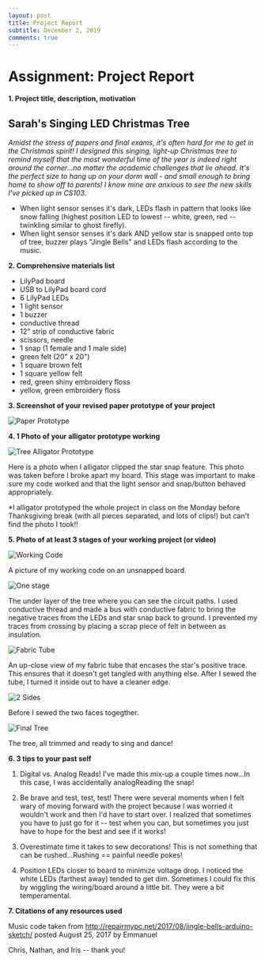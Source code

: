 ```yaml
---
layout: post
title: Project Report
subtitle: December 2, 2019
comments: true
---
```


# Assignment: Project Report

**1. Project title, description, motivation**

## Sarah's Singing LED Christmas Tree
    
*Amidst the stress of papers and final exams, it's often hard for me to get in the Christmas spirit!*
*I designed this singing, light-up Christmas tree to remind myself that the most wonderful time of the year is indeed right around the corner...no matter the academic challenges that lie ahead.*
*It's the perfect size to hang up on your dorm wall - and small enough to bring home to show off to parents! I know mine are anxious to see the new skills I've picked up in CS103.*
* When light sensor senses it's dark, LEDs flash in pattern that looks like snow falling (highest position LED to lowest -- white, green, red -- twinkling similar to ghost firefly).
* When light sensor senses it's dark AND yellow star is snapped onto top of tree, buzzer plays "Jingle Bells" and LEDs flash according to the music.

**2. Comprehensive materials list**
* LilyPad board
* USB to LilyPad board cord
* 6 LilyPad LEDs
* 1 light sensor
* 1 buzzer
* conductive thread
* 12" strip of conductive fabric
* scissors, needle
* 1 snap (1 female and 1 male side)
* green felt (20" x 20")
* 1 square brown felt
* 1 square yellow felt
* red, green shiny embroidery floss
* yellow, green embroidery floss
    
**3. Screenshot of your revised paper prototype of your project**

![Paper Prototype](https://ephsarah.github.io/img/thistreeproto.jpg)

**4. 1 Photo of your alligator prototype working**

![Tree Alligator Prototype](https://ephsarah.github.io/img/aligatortree.JPG)

Here is a photo when I alligator clipped the star snap feature. This photo was taken before I broke apart my board. This stage was important to make sure my code worked and that the light sensor and snap/button behaved appropriately.

*I alligator prototyped the whole project in class on the Monday before Thanksgiving break (with all pieces separated, and lots of clips!) but can't find the photo I took!!

**5. Photo of at least 3 stages of your working project (or video)**

![Working Code](https://ephsarah.github.io/img/workingcode.JPG)

A picture of my working code on an unsnapped board.

![One stage](https://ephsarah.github.io/img/1stage.JPG)

The under layer of the tree where you can see the circuit paths. I used conductive thread and made a bus with conductive fabric to bring the negative traces from the LEDs and star snap back to ground. I prevented my traces from crossing by placing a scrap piece of felt in between as insulation.

![Fabric Tube](https://ephsarah.github.io/img/fabrictube.JPG)

An up-close view of my fabric tube that encases the star's positive trace. This ensures that it doesn't get tangled with anything else. After I sewed the tube, I turned it inside out to have a cleaner edge.

![2 Sides](https://ephsarah.github.io/img/2sidestree.JPG)

Before I sewed the two faces togegther.

![Final Tree](https://ephsarah.github.io/img/finaltree.JPG)

The tree, all trimmed and ready to sing and dance!

**6. 3 tips to your past self**
    
1. Digital vs. Analog Reads! I've made this mix-up a couple times now...In this case, I was accidentally analogReading the snap!

2. Be brave and test, test, test! There were several moments when I felt wary of moving forward with the project because I was worried it wouldn't work and then I'd have to start over. I realized that sometimes you have to just go for it -- test when you can, but sometimes you just have to hope for the best and see if it works!

3. Overestimate time it takes to sew decorations! This is not something that can be rushed...Rushing == painful needle pokes!

4. Position LEDs closer to board to minimize voltage drop. I noticed the white LEDs (farthest away) tended to get dim. Sometimes I could fix this by wiggling the wiring/board around a little bit. They were a bit temperamental.


**7. Citations of any resources used**

Music code taken from http://repairmypc.net/2017/08/jingle-bells-arduino-sketch/
posted August 25, 2017 by Emmanuel

Chris, Nathan, and Iris -- thank you!

